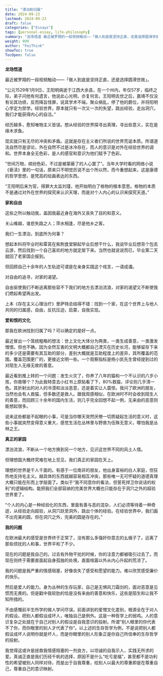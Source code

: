 ```yaml
---
title: "漂泊和归属"
date: 2024-09-23
lastmod: 2024-09-23
draft: false
categories: ["Essays"]
tags: [personal-essay, life-philosophy]
summary: "龙场悟道 最近被罗翔的一段视频触动——「做人到底是坚持正直，还是选择圆滑世故」。..."
weight: 999
author: "FeiThink"
showToc: true
TocOpen: false
---
```




**龙场悟道**

最近被罗翔的一段视频触动——「做人到底是坚持正直，还是选择圆滑世故」。

“公元1529年1月9日，王阳明病逝于江西大余县，在一个州内，年仅57岁，临终之际，弟子问他有何遗言，他说此心光明，亦复何言。王阳明去世之后，嘉靖不仅没有论其功绩，反而降旨怪罪，说其学术不端，聚众祸乱，停了他的爵位，并将阳明心学定为禁学。经验世界，原本就只有一次又一次的失望，跳出经验，走出洞穴，我们才能获得内心的自洽。”

经历越多，愈知唯物主义皆误。想从经验的世界探寻出真理，寻出些意义，实在是缘木求鱼。

现实就只有无尽的冲突和矛盾。这就是存在主义者们所说的世界荒诞本质。所谓道法自然尽是谬论，外在自然不过是冰冷存在，而人的意识是对外在经验世界的调和。世界本身全无色彩，是人的感官和意识为他们赋予了色彩。

“世间万物，缤纷色彩，不过是被蒙蔽了的人心罢了”。当年大学时看的网络小说《亵渎》里的一句话，原来只不明觉厉说不出个所以然，而今重想起来，这是康德的哲学思想，是梵高的绘画表达的东西。

“王阳明后来为官，得罪大太监刘瑾，他开始明白了格物的根本意思。格物的本质不是通过对外在世界的探究来认识天理，而是对个人内心的认识来探究天道。”

**家和自由**

这些之所以触动我，盖因我最近身在海外又丧失了目的和意义。

关山难越，谁悲失路之人；萍水相逢，尽是他乡之客。

我们一生漂泊，到底所为何事？

想起本科将毕业时和覃莒在紫荆食堂聊起毕业后想干什么，我说毕业后想背个包去云游，然后找到一个自己喜欢的地方就定居下来。当然也就说说而已，毕业第二天就回了老家国企报到。

但回顾自己十余年的人生轨迹可谓是在亲身实践这个戏言，一语成谶。

对自由的追寻，对家的渴望。

自由驱使我们不断逃离那些容不下我们的地方去漂泊流浪，对家的渴望又不断使我们燃起希望再出发。

上本《存在主义心理治疗》里萨特总结得不错：找到一个家，在这个世界上与他人共同的归属感，自由，反抗压迫，启蒙，自我实现。

**爱和恨的文化**

那我在欧洲找到归属了吗？可以确定的是好一点。

最近冒出一个笼统粗略的想法：世上文化大体分为两类，一类生成善意，一类激发憎恨。但也不确，因为全然互害的文明大概都自己湮灭在历史长河，能够留存下来的多少还是需要有其互助的部分，差别大概就是互助程度上的差异，其所覆盖的范围。覆盖范围更广的，更接近文明一些。一个观察指标是杨小凯先生曾经提到过的对陌生人无缘无故的善意。

最近看到推上转的一个问题：发生火灾了，你养了八年的猫和一个不认识的八岁小孩，你救哪个？为此我特意去小红书上原贴看了下，80%救猫，评论则几乎清一色。其折射出的对人的冷漠和淡淡恶意，还是着实让人震惊。我问了欧洲的朋友，当然也会有人救猫，但多数还是救人。跟我观感相似，在欧洲时不时会收到陌生人的善意，而回顾三十余年的国内生活，则几乎完全回想不起一例，无来由的恶意则能想起很多。

说来这些都是不起眼的小事，可是当你哪天突然厌倦一切质疑起生活的意义时，这些小事就突然变得意义重大，感觉生活在丛林里与野兽为伍殊无意义，哪怕我是丛林之王。

**真正的家园**

漂泊流浪，不断从一个地方换到另一个地方，见识这世界不同的风土人情。

但理想国大概终究难在地上觅见，我们真正的家园在天上。

理想的世界是千人千面的。有感于一位南非的朋友，他出身富裕的白人家庭，但狂热地支持毛主义。越具体的东西就越容易相互冲突，那些唯一无可怀疑的道德真理大概只能在形而上学层面了。类似于“我不同意你的看法，但誓死捍卫你说话的权利”的逻辑结构。能把我们全部容纳的完美世界大概也只能存在于洞穴之外的超验世界里了。

“个人的内心是一种经验化的东西，里面有善与恶的混杂，人们必须等待着一种奇迹，从经验走向超验，从洞穴跃至洞外，跳出个体的经验。在经验世界中，我们画不出完美的圆，但在洞穴之外，完美的圆是存在的。”

**我的问题**

在欧洲最大的感受是世界终于正常了，没有那么多强奸你意志的幺蛾子了。远离了那些烦扰的人和事，世界平和了不少。

现在的问题是我自己的。过去有外物干扰的时候，你的注意力都被吸引过去了。而现在则终于需要直面起自身孤独的处境，直面喧嚣以外从内心升起的荒凉了。

我的问题是我严重的情感阻塞，好像丧失了感受和愿望的能力。难以欣赏感受廉价的快乐。

然后是爱人的能力。身为丛林的生存玩家，自己是无惧风刀霜剑的，面对恶意是见惯而无畏的。但是戳中我软肋的恰是没有来由的善意和快乐，这些是陌生和让我不知所措的。

不由感慨前半生所学的做人学问尽误。前面讲到的爱憎文化差别，根源全在于对人的假设。把别人都假设成坏人，唯独自己是例外。这是一种哲学上的弱鸡。人的意识复杂之处就在于自己对别人的假设是自我意识的投射。所谓“别人眼里的你代表不了你，而你眼里的别人才代表了你”。以上述的生存哲学为例，不是说把别人都假设成坏人说明你就是坏人，而是你眼里的别人形象正是你自己所信奉的生存哲学的投射。

我觉得这或许是拯救我情感阻塞的一剂良方，以坦诚的自我示人，实践无所求的爱。真诚正直是我们历经千帆的选择，原因不是什么“吃亏是福”，甚至都不是功利性的希望被别人同样对待，而是出于自我尊重，给别人以最大的尊重即是在尊重自己，尊重自己的意识映射。
